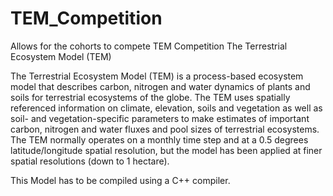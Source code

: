 # TEM_Competition
Allows for the cohorts to compete
TEM Competition
The Terrestrial Ecosystem Model (TEM)

The Terrestrial Ecosystem Model (TEM) is a process-based ecosystem model that describes carbon, nitrogen and water dynamics of plants and soils for terrestrial ecosystems of the globe. The TEM uses spatially referenced information on climate, elevation, soils and vegetation as well as soil- and vegetation-specific parameters to make estimates of important carbon, nitrogen and water fluxes and pool sizes of terrestrial ecosystems. The TEM normally operates on a monthly time step and at a 0.5 degrees latitude/longitude spatial resolution, but the model has been applied at finer spatial resolutions (down to 1 hectare).

This Model has to be compiled using a C++ compiler.

